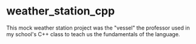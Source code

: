 # weather_station_cpp
This mock weather station project was the "vessel" the professor used in my school's C++ class to teach us the fundamentals of the language.

